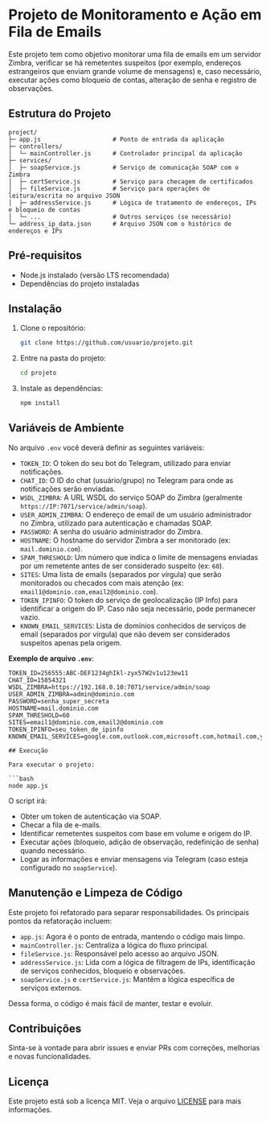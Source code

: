 # Projeto de Monitoramento e Ação em Fila de Emails

Este projeto tem como objetivo monitorar uma fila de emails em um servidor Zimbra, verificar se há remetentes suspeitos (por exemplo, endereços estrangeiros que enviam grande volume de mensagens) e, caso necessário, executar ações como bloqueio de contas, alteração de senha e registro de observações.

## Estrutura do Projeto

```
project/
├─ app.js                    # Ponto de entrada da aplicação
├─ controllers/
│  └─ mainController.js      # Controlador principal da aplicação
├─ services/
│  ├─ soapService.js         # Serviço de comunicação SOAP com o Zimbra
│  ├─ certService.js         # Serviço para checagem de certificados
│  ├─ fileService.js         # Serviço para operações de leitura/escrita no arquivo JSON
│  ├─ addressService.js      # Lógica de tratamento de endereços, IPs e bloqueio de contas
│  └─ ...                    # Outros serviços (se necessário)
└─ address_ip_data.json      # Arquivo JSON com o histórico de endereços e IPs
```

## Pré-requisitos

- Node.js instalado (versão LTS recomendada)
- Dependências do projeto instaladas

## Instalação

1. Clone o repositório:

   ```bash
   git clone https://github.com/usuario/projeto.git
   ```

2. Entre na pasta do projeto:

   ```bash
   cd projeto
   ```

3. Instale as dependências:
   ```bash
   npm install
   ```

## Variáveis de Ambiente

No arquivo `.env` você deverá definir as seguintes variáveis:

- `TOKEN_ID`: O token do seu bot do Telegram, utilizado para enviar notificações.
- `CHAT_ID`: O ID do chat (usuário/grupo) no Telegram para onde as notificações serão enviadas.
- `WSDL_ZIMBRA`: A URL WSDL do serviço SOAP do Zimbra (geralmente `https://IP:7071/service/admin/soap`).
- `USER_ADMIN_ZIMBRA`: O endereço de email de um usuário administrador no Zimbra, utilizado para autenticação e chamadas SOAP.
- `PASSWORD`: A senha do usuário administrador do Zimbra.
- `HOSTNAME`: O hostname do servidor Zimbra a ser monitorado (ex: `mail.dominio.com`).
- `SPAM_THRESHOLD`: Um número que indica o limite de mensagens enviadas por um remetente antes de ser considerado suspeito (ex: `60`).
- `SITES`: Uma lista de emails (separados por vírgula) que serão monitorados ou checados com mais atenção (ex: `email1@dominio.com,email2@dominio.com`).
- `TOKEN_IPINFO`: O token do serviço de geolocalização (IP Info) para identificar a origem do IP. Caso não seja necessário, pode permanecer vazio.
- `KNOWN_EMAIL_SERVICES`: Lista de domínios conhecidos de serviços de email (separados por vírgula) que não devem ser considerados suspeitos apenas pela origem.

**Exemplo de arquivo `.env`**:

````env
TOKEN_ID=256555:ABC-DEF1234ghIkl-zyx57W2v1u123ew11
CHAT_ID=15854321
WSDL_ZIMBRA=https://192.168.0.10:7071/service/admin/soap
USER_ADMIN_ZIMBRA=admin@dominio.com
PASSWORD=senha_super_secreta
HOSTNAME=mail.dominio.com
SPAM_THRESHOLD=60
SITES=email1@dominio.com,email2@dominio.com
TOKEN_IPINFO=seu_token_de_ipinfo
KNOWN_EMAIL_SERVICES=google.com,outlook.com,microsoft.com,hotmail.com,yahoo.com,live.com

## Execução

Para executar o projeto:

```bash
node app.js
````

O script irá:

- Obter um token de autenticação via SOAP.
- Checar a fila de e-mails.
- Identificar remetentes suspeitos com base em volume e origem do IP.
- Executar ações (bloqueio, adição de observação, redefinição de senha) quando necessário.
- Logar as informações e enviar mensagens via Telegram (caso esteja configurado no `soapService`).

## Manutenção e Limpeza de Código

Este projeto foi refatorado para separar responsabilidades. Os principais pontos da refatoração incluem:

- `app.js`: Agora é o ponto de entrada, mantendo o código mais limpo.
- `mainController.js`: Centraliza a lógica do fluxo principal.
- `fileService.js`: Responsável pelo acesso ao arquivo JSON.
- `addressService.js`: Lida com a lógica de filtragem de IPs, identificação de serviços conhecidos, bloqueio e observações.
- `soapService.js` e `certService.js`: Mantêm a lógica específica de serviços externos.

Dessa forma, o código é mais fácil de manter, testar e evoluir.

## Contribuições

Sinta-se à vontade para abrir issues e enviar PRs com correções, melhorias e novas funcionalidades.

## Licença

Este projeto está sob a licença MIT. Veja o arquivo [LICENSE](LICENSE) para mais informações.
